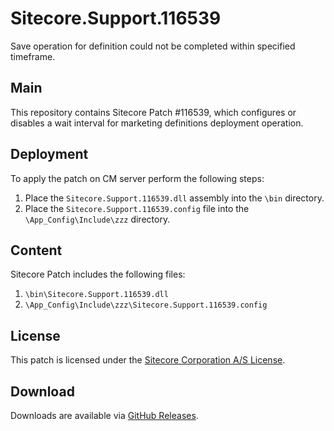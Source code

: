 # Sitecore.Support.116539
Save operation for definition could not be completed within specified timeframe.

## Main

This repository contains Sitecore Patch #116539, which configures or disables a wait interval for marketing definitions deployment operation.

## Deployment

To apply the patch on CM server perform the following steps:

1. Place the `Sitecore.Support.116539.dll` assembly into the `\bin` directory.
2. Place the `Sitecore.Support.116539.config` file into the `\App_Config\Include\zzz` directory.

## Content 

Sitecore Patch includes the following files:

1. `\bin\Sitecore.Support.116539.dll`
2. `\App_Config\Include\zzz\Sitecore.Support.116539.config`
 
## License

This patch is licensed under the [Sitecore Corporation A/S License](LICENSE).

## Download

Downloads are available via [GitHub Releases](https://github.com/SitecoreSupport/Sitecore.Support.116539/releases).
